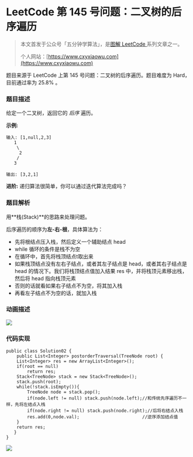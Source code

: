 # LeetCode 第 145 号问题：二叉树的后序遍历

> 本文首发于公众号「五分钟学算法」，是[图解 LeetCode ](<https://github.com/MisterBooo/LeetCodeAnimation>)系列文章之一。
>
> 个人网站：[https://www.cxyxiaowu.com](https://www.cxyxiaowu.com)

题目来源于 LeetCode 上第 145 号问题：二叉树的后序遍历。题目难度为 Hard，目前通过率为 25.8% 。

### 题目描述

给定一个二叉树，返回它的 *后序* 遍历。

**示例:**

```
输入: [1,null,2,3]  
   1
    \
     2
    /
   3 

输出: [3,2,1]
```

**进阶:** 递归算法很简单，你可以通过迭代算法完成吗？

### 题目解析

用**栈(Stack)**的思路来处理问题。

后序遍历的顺序为**左-右-根**，具体算法为：

- 先将根结点压入栈，然后定义一个辅助结点 head
- while 循环的条件是栈不为空
- 在循环中，首先将栈顶结点t取出来
- 如果栈顶结点没有左右子结点，或者其左子结点是 head，或者其右子结点是 head 的情况下。我们将栈顶结点值加入结果 res 中，并将栈顶元素移出栈，然后将 head 指向栈顶元素
- 否则的话就看如果右子结点不为空，将其加入栈
- 再看左子结点不为空的话，就加入栈



### 动画描述

![](https://blog-1257126549.cos.ap-guangzhou.myqcloud.com/blog/y7nxo.gif)

### 代码实现

```
public class Solution02 {
    public List<Integer> postorderTraversal(TreeNode root) {
    List<Integer> res = new ArrayList<Integer>();
    if(root == null)
        return res;
    Stack<TreeNode> stack = new Stack<TreeNode>();
    stack.push(root);
    while(!stack.isEmpty()){
        TreeNode node = stack.pop();
        if(node.left != null) stack.push(node.left);//和传统先序遍历不一样，先将左结点入栈
        if(node.right != null) stack.push(node.right);//后将右结点入栈
        res.add(0,node.val);                        //逆序添加结点值
    }     
    return res;
   }
}
```





![](https://blog-1257126549.cos.ap-guangzhou.myqcloud.com/blog/8yuu3.png)